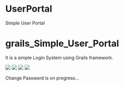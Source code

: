 # UserPortal
Simple User Portal


# grails_Simple_User_Portal
It is a simple Login System using Grails framework.


![](demo1.jpg)
![](demo2.jpg)
![](demo3.jpg)
![](demo4.jpg)

Change Password is on progress...
